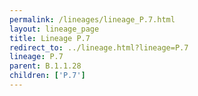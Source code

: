 ```yaml
---
permalink: /lineages/lineage_P.7.html
layout: lineage_page
title: Lineage P.7
redirect_to: ../lineage.html?lineage=P.7
lineage: P.7
parent: B.1.1.28
children: ['P.7']
---
```

